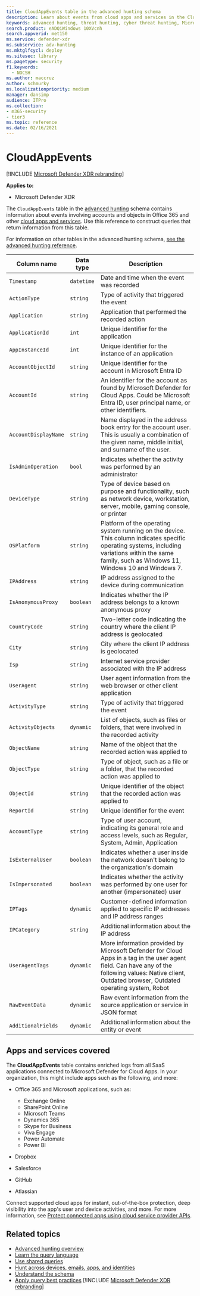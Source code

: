 ```yaml
---
title: CloudAppEvents table in the advanced hunting schema
description: Learn about events from cloud apps and services in the CloudAppEvents table of the advanced hunting schema
keywords: advanced hunting, threat hunting, cyber threat hunting, Microsoft Defender XDR, microsoft 365, m365, search, query, telemetry, schema reference, kusto, table, column, data type, description, CloudAppEvents, Defender for Cloud Apps
search.product: eADQiWindows 10XVcnh
search.appverid: met150
ms.service: defender-xdr
ms.subservice: adv-hunting
ms.mktglfcycl: deploy
ms.sitesec: library
ms.pagetype: security
f1.keywords:
  - NOCSH
ms.author: maccruz
author: schmurky
ms.localizationpriority: medium
manager: dansimp
audience: ITPro
ms.collection: 
- m365-security
- tier3
ms.topic: reference
ms.date: 02/16/2021
---
```


# CloudAppEvents

[!INCLUDE [Microsoft Defender XDR rebranding](../includes/microsoft-defender.md)]

**Applies to:**
- Microsoft Defender XDR

The `CloudAppEvents` table in the [advanced hunting](advanced-hunting-overview.md) schema contains information about events involving accounts and objects in Office 365 and other [cloud apps and services](#apps-and-services-covered). Use this reference to construct queries that return information from this table.



For information on other tables in the advanced hunting schema, [see the advanced hunting reference](advanced-hunting-schema-tables.md).

| Column name | Data type | Description |
|-------------|-----------|-------------|
| `Timestamp` | `datetime` | Date and time when the event was recorded |
| `ActionType` | `string` | Type of activity that triggered the event |
| `Application` | `string` | Application that performed the recorded action |
| `ApplicationId` | `int` | Unique identifier for the application |
| `AppInstanceId` | `int` | Unique identifier for the instance of an application |
| `AccountObjectId` | `string` | Unique identifier for the account in Microsoft Entra ID |
| `AccountId` | `string` | An identifier for the account as found by Microsoft Defender for Cloud Apps. Could be Microsoft Entra ID, user principal name, or other identifiers. |
| `AccountDisplayName` | `string` | Name displayed in the address book entry for the account user. This is usually a combination of the given name, middle initial, and surname of the user. |
| `IsAdminOperation` | `bool` | Indicates whether the activity was performed by an administrator |
| `DeviceType` | `string` | Type of device based on purpose and functionality, such as network device, workstation, server, mobile, gaming console, or printer |
| `OSPlatform` | `string` | Platform of the operating system running on the device. This column indicates specific operating systems, including variations within the same family, such as Windows 11, Windows 10 and Windows 7. |
| `IPAddress` | `string` | IP address assigned to the device during communication |
| `IsAnonymousProxy` | `boolean` | Indicates whether the IP address belongs to a known anonymous proxy |
| `CountryCode` | `string` | Two-letter code indicating the country where the client IP address is geolocated |
| `City` | `string` | City where the client IP address is geolocated |
| `Isp` | `string` | Internet service provider associated with the IP address |
| `UserAgent` | `string` | User agent information from the web browser or other client application |
| `ActivityType` | `string` | Type of activity that triggered the event |
| `ActivityObjects` | `dynamic` | List of objects, such as files or folders, that were involved in the recorded activity |
| `ObjectName` | `string` | Name of the object that the recorded action was applied to |
| `ObjectType` | `string` | Type of object, such as a file or a folder, that the recorded action was applied to |
| `ObjectId` | `string` | Unique identifier of the object that the recorded action was applied to |
| `ReportId` | `string` | Unique identifier for the event |
| `AccountType` | `string` | Type of user account, indicating its general role and access levels, such as Regular, System, Admin, Application |
| `IsExternalUser` | `boolean` | Indicates whether a user inside the network doesn't belong to the organization's domain |
| `IsImpersonated` | `boolean` | Indicates whether the activity was performed by one user for another (impersonated) user |
| `IPTags` | `dynamic` | Customer-defined information applied to specific IP addresses and IP address ranges |
| `IPCategory` | `string` | Additional information about the IP address |
| `UserAgentTags` | `dynamic` | More information provided by Microsoft Defender for Cloud Apps in a tag in the user agent field. Can have any of the following values: Native client, Outdated browser, Outdated operating system, Robot |
| `RawEventData` | `dynamic` | Raw event information from the source application or service in JSON format |
| `AdditionalFields` | `dynamic` | Additional information about the entity or event |

## Apps and services covered

The **CloudAppEvents** table contains enriched logs from all SaaS applications connected to Microsoft Defender for Cloud Apps. In your organization, this might include apps such as the following, and more:

- Office 365 and Microsoft applications, such as:

  - Exchange Online
  - SharePoint Online
  - Microsoft Teams
  - Dynamics 365
  - Skype for Business
  - Viva Engage
  - Power Automate
  - Power BI

- Dropbox
- Salesforce
- GitHub
- Atlassian

Connect supported cloud apps for instant, out-of-the-box protection, deep visibility into the app's user and device activities, and more. For more information, see [Protect connected apps using cloud service provider APIs](/defender-cloud-apps/protect-connected-apps).

## Related topics

- [Advanced hunting overview](advanced-hunting-overview.md)
- [Learn the query language](advanced-hunting-query-language.md)
- [Use shared queries](advanced-hunting-shared-queries.md)
- [Hunt across devices, emails, apps, and identities](advanced-hunting-query-emails-devices.md)
- [Understand the schema](advanced-hunting-schema-tables.md)
- [Apply query best practices](advanced-hunting-best-practices.md)
[!INCLUDE [Microsoft Defender XDR rebranding](../../includes/defender-m3d-techcommunity.md)]

